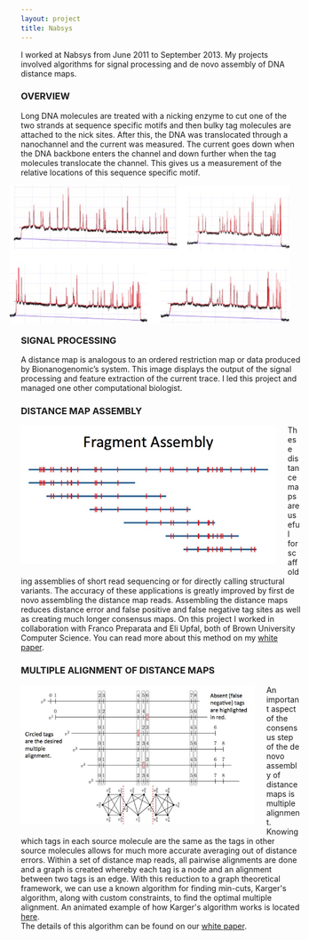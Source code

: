 ```yaml
---
layout: project
title: Nabsys
---
```


I worked at Nabsys from June 2011 to September 2013. My projects involved algorithms for signal processing and de novo assembly of DNA distance maps.

### OVERVIEW

Long DNA molecules are treated with a nicking enzyme to cut one of the two strands 
at sequence specific motifs and then bulky tag molecules are attached to the nick sites. 
After this, the DNA was translocated through a nanochannel and the current was measured. The current goes 
down when the DNA backbone enters the channel and down further when the tag molecules translocate
the channel. This gives us a measurement of the relative locations of this sequence specific motif. 

<img src="signalprocessing.jpg" style="float:right; height:250px; margin: 0 20px 20px 0;" class="img-rounded">

### SIGNAL PROCESSING

A distance map is analogous to an ordered restriction map or data produced by Bionanogenomic’s system. This image displays the 
output of the signal processing and feature extraction of the current trace. I led this project and managed one other computational biologist.

### DISTANCE MAP ASSEMBLY

<img src="../projects/assembly.jpg" alt="Distance map assembly" style="float:left; height:250px;margin: 0 20px 20px 0;" class="img-rounded">
These distance maps are useful for scaffolding assemblies of short read sequencing or for directly calling structural variants. The accuracy of these applications is greatly improved by first de novo assembling the distance map reads. Assembling the distance maps reduces distance error and false positive and false negative tag sites as well as creating much longer consensus maps. On this project I worked in collaboration with Franco Preparata and Eli Upfal, both of Brown University Computer Science. You can read more about this method on my <a href="../projects/patent2.pdf">white paper</a>. 

### MULTIPLE ALIGNMENT OF DISTANCE MAPS

<img src="../projects/multiplealignment.jpg" alt="Multiple Alignment of distance maps using graph theoretic approach" style="float:left;height:250px;margin: 0 20px 20px 0;" class="img-rounded">

An important aspect of the consensus step of the de novo assembly of distance maps is multiple alignment. 
Knowing which tags in each source molecule are the same as the tags in other source molecules allows for much
 more accurate averaging out of distance errors. 
Within a set of distance map reads, all pairwise alignments are done and a graph is created whereby each tag is a node 
and an alignment between two tags is an edge. With this reduction to a graph theoretical framework, we can use a known algorithm 
for finding min-cuts, Karger's algorithm, along with custom constraints, to find the optimal multiple alignment. 
An animated example of how Karger's algorithm works is located <a href="../projects/kargers.html">here</a>.  
The details of this algorithm can be found on our <a href="../projects/patent2.pdf">white paper</a>.
